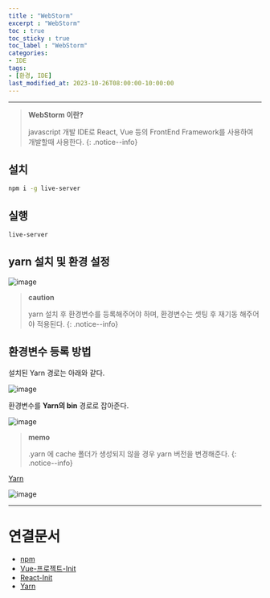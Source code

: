 ```yaml
---
title : "WebStorm"
excerpt : "WebStorm"
toc : true
toc_sticky : true
toc_label : "WebStorm"
categories:
- IDE
tags:
- [환경, IDE]
last_modified_at: 2023-10-26T08:00:00-10:00:00
---
```

  
---
  
> **WebStorm 이란?**  
>
> javascript 개발 IDE로 React, Vue 등의 FrontEnd Framework를 사용하여 개발할때 사용한다. 
{: .notice--info}  
  
## 설치
  
```bash
npm i -g live-server
```
  
## 실행
  
```bash
live-server
```
  
## yarn 설치 및 환경 설정
  
![image](../../assets/images/yarn_version_error.png)

> **caution**
>
> yarn 설치 후 환경변수를 등록해주어야 하며, 환경변수는 셋팅 후 재기동 해주어야 적용된다. 
{: .notice--info}  
  
## 환경변수 등록 방법
설치된 Yarn 경로는 아래와 같다.
  
![image](../../assets/images/yarn_setup_output.png)

환경변수를 **Yarn의 bin** 경로로 잡아준다.
  
![image](../../assets/images/EnvironmentYarnModule.png)

> **memo**
>
> .yarn 에 cache 폴더가 생성되지 않을 경우 yarn 버전을 변경해준다. 
{: .notice--info}  

[Yarn](../../frontend/frontend-Yarn#yarn-버전-변경)
  
![image](../../assets/images/Pasted%20image%2020240503004421.png)
  
---
  
# 연결문서
- [npm](../../nodejs/nodejs-npm)
- [Vue-프로젝트-Init](../../vuestudy/vuestudy-Vue-프로젝트-Init)
- [React-Init](../../reactstudy/reactstudy-React-Init)
- [Yarn](../../frontend/frontend-Yarn)